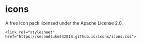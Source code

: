 # icons
A free icon pack licensed under the Apache License 2.0.<br>
```
<link rel="stylesheet" href="https://secondluke242014.github.io/icons/icons.css">
```
